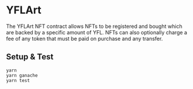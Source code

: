 # YFLArt

The YFLArt NFT contract allows NFTs to be registered and bought which are backed by a specific amount of YFL. NFTs can also optionally charge a fee of any token that must be paid on purchase and any transfer.

## Setup & Test

```
yarn
yarn ganache
yarn test
```
